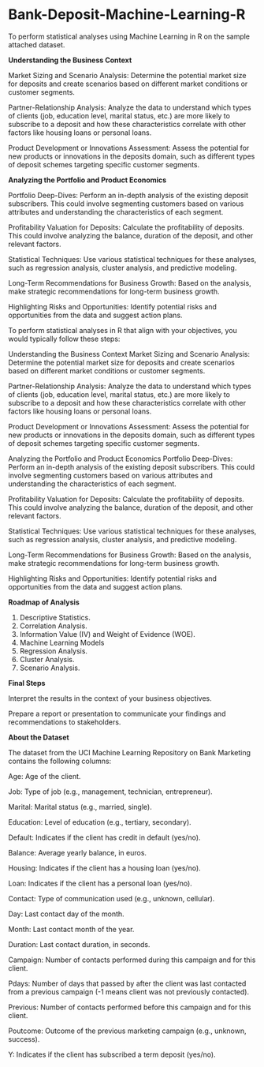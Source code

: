 # Bank-Deposit-Machine-Learning-R

To perform statistical analyses using Machine Learning in R on the sample attached dataset. 

**Understanding the Business Context**

Market Sizing and Scenario Analysis: Determine the potential market size for deposits and create scenarios based on different market conditions or customer segments.

Partner-Relationship Analysis: Analyze the data to understand which types of clients (job, education level, marital status, etc.) are more likely to subscribe to a deposit and how these characteristics correlate with other factors like housing loans or personal loans.

Product Development or Innovations Assessment: Assess the potential for new products or innovations in the deposits domain, such as different types of deposit schemes targeting specific customer segments.

**Analyzing the Portfolio and Product Economics**

Portfolio Deep-Dives: Perform an in-depth analysis of the existing deposit subscribers. This could involve segmenting customers based on various attributes and understanding the characteristics of each segment.

Profitability Valuation for Deposits: Calculate the profitability of deposits. This could involve analyzing the balance, duration of the deposit, and other relevant factors.

Statistical Techniques: Use various statistical techniques for these analyses, such as regression analysis, cluster analysis, and predictive modeling.

Long-Term Recommendations for Business Growth: Based on the analysis, make strategic recommendations for long-term business growth.

Highlighting Risks and Opportunities: Identify potential risks and opportunities from the data and suggest action plans.


To perform statistical analyses in R that align with your objectives, you would typically follow these steps:

Understanding the Business Context
Market Sizing and Scenario Analysis: Determine the potential market size for deposits and create scenarios based on different market conditions or customer segments.

Partner-Relationship Analysis: Analyze the data to understand which types of clients (job, education level, marital status, etc.) are more likely to subscribe to a deposit and how these characteristics correlate with other factors like housing loans or personal loans.

Product Development or Innovations Assessment: Assess the potential for new products or innovations in the deposits domain, such as different types of deposit schemes targeting specific customer segments.

Analyzing the Portfolio and Product Economics
Portfolio Deep-Dives: Perform an in-depth analysis of the existing deposit subscribers. This could involve segmenting customers based on various attributes and understanding the characteristics of each segment.

Profitability Valuation for Deposits: Calculate the profitability of deposits. This could involve analyzing the balance, duration of the deposit, and other relevant factors.

Statistical Techniques: Use various statistical techniques for these analyses, such as regression analysis, cluster analysis, and predictive modeling.

Long-Term Recommendations for Business Growth: Based on the analysis, make strategic recommendations for long-term business growth.

Highlighting Risks and Opportunities: Identify potential risks and opportunities from the data and suggest action plans.

**Roadmap of Analysis**

1. Descriptive Statistics.
2. Correlation Analysis.
3. Information Value (IV) and Weight of Evidence (WOE).
4. Machine Learning Models
5. Regression Analysis.  
6. Cluster Analysis.
7. Scenario Analysis.

**Final Steps**

Interpret the results in the context of your business objectives.

Prepare a report or presentation to communicate your findings and recommendations to stakeholders.

**About the Dataset**

The dataset from the UCI Machine Learning Repository on Bank Marketing contains the following columns:

Age: Age of the client.

Job: Type of job (e.g., management, technician, entrepreneur).

Marital: Marital status (e.g., married, single).

Education: Level of education (e.g., tertiary, secondary).

Default: Indicates if the client has credit in default (yes/no).

Balance: Average yearly balance, in euros.

Housing: Indicates if the client has a housing loan (yes/no).

Loan: Indicates if the client has a personal loan (yes/no).

Contact: Type of communication used (e.g., unknown, cellular).

Day: Last contact day of the month.

Month: Last contact month of the year.

Duration: Last contact duration, in seconds.

Campaign: Number of contacts performed during this campaign and for this client.

Pdays: Number of days that passed by after the client was last contacted from a previous campaign (-1 means client was not previously contacted).

Previous: Number of contacts performed before this campaign and for this client.

Poutcome: Outcome of the previous marketing campaign (e.g., unknown, success).

Y: Indicates if the client has subscribed a term deposit (yes/no).
